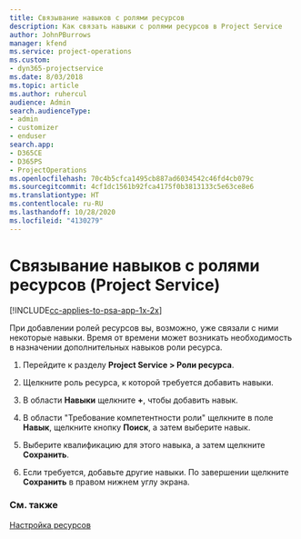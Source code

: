 ```yaml
---
title: Связывание навыков с ролями ресурсов
description: Как связать навыки с ролями ресурсов в Project Service
author: JohnPBurrows
manager: kfend
ms.service: project-operations
ms.custom:
- dyn365-projectservice
ms.date: 8/03/2018
ms.topic: article
ms.author: ruhercul
audience: Admin
search.audienceType:
- admin
- customizer
- enduser
search.app:
- D365CE
- D365PS
- ProjectOperations
ms.openlocfilehash: 70c4b5cfca1495cb887ad6034542c46fd4cb079c
ms.sourcegitcommit: 4cf1dc1561b92fca4175f0b3813133c5e63ce8e6
ms.translationtype: HT
ms.contentlocale: ru-RU
ms.lasthandoff: 10/28/2020
ms.locfileid: "4130279"
---
```

# <a name="associate-skills-with-resource-roles-project-service"></a>Связывание навыков с ролями ресурсов (Project Service)

[!INCLUDE[cc-applies-to-psa-app-1x-2x](../includes/cc-applies-to-psa-app-1x-2x.md)]

При добавлении ролей ресурсов вы, возможно, уже связали с ними некоторые навыки. Время от времени может возникать необходимость в назначении дополнительных навыков роли ресурса.  
  
1.  Перейдите к разделу **Project Service > Роли ресурса**.  
  
2.  Щелкните роль ресурса, к которой требуется добавить навыки.  
  
3.  В области **Навыки** щелкните **+**, чтобы добавить навык.  
  
4.  В области "Требование компетентности роли" щелкните в поле **Навык**, щелкните кнопку **Поиск**, а затем выберите навык.  
  
5.  Выберите квалификацию для этого навыка, а затем щелкните **Сохранить**.  
  
6.  Если требуется, добавьте другие навыки. По завершении щелкните **Сохранить** в правом нижнем углу экрана.  
  
### <a name="see-also"></a>См. также  
 [Настройка ресурсов](../psa/set-up-resources.md)
